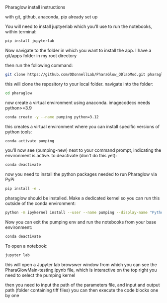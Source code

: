 Pharaglow install instructions

with git, github, anaconda, pip already set up

You will need to install juptyerlab which you'll use to run the notebooks, within terminal:

```bash
pip install jupyterlab
```

Now navigate to the folder in which you want to install the app. I have a git/apps folder in my root directory

then run the following command:

```bash
git clone https://github.com/ODonnellLab/PharaGlow_ODlabMod.git pharaglow
```

this will clone the repository to your local folder. navigate into the folder:

```bash
cd pharaglow
```

now create a virtual environment using anaconda. imagecodecs needs python>=3.9

```bash
conda create -y --name pumping python=3.12
```

this creates a virtual environment where you can install specific versions of python tools:

```bash
conda activate pumping
```

you'll now see (pumping-new) next to your command prompt, indicating the environment is active. 
to deactivate (don't do this yet):

```bash
conda deactivate 
```

now you need to install the python packages needed to run Pharaglow via PyPi

```bash
pip install -e .
```
pharaglow should be installed. Make a dedicated kernel so you can run this outside of the conda environment:

```bash
python -m ipykernel install --user --name pumping --display-name "Python (pumping)"
```

Now you can exit the pumping env and run the notebooks from your base environment:

```bash
conda deactivate 
```

To open a notebook:

```bash
jupyter lab
```

this will open a Jupyter lab browswer window from which you can see the PharaGlowMain-testing.ipynb file, which is interactive
on the top right you need to select the pumping kernel 

then you need to input the path of the parameters file, and input and output path (folder containing tiff files)
you can then execute the code blocks one by one

